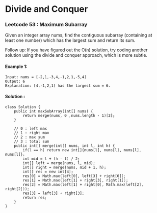 # Divide and Conquer

### Leetcode 53 : Maximum Subarray

Given an integer array nums, find the contiguous subarray (containing at least one number) which has the largest sum and return its sum.

Follow up: If you have figured out the O(n) solution, try coding another solution using the divide and conquer approach, which is more subtle.

 

#### Example 1:
```
Input: nums = [-2,1,-3,4,-1,2,1,-5,4]
Output: 6
Explanation: [4,-1,2,1] has the largest sum = 6.
```

#### Solution :
```
class Solution {
    public int maxSubArray(int[] nums) {
        return merge(nums, 0 ,nums.length - 1)[2];
    }
    
    // 0 : left max
    // 1 : right max
    // 2 : max sum
    // 3 : total sum
    public int[] merge(int[] nums, int l, int h) {
        if(l == h) return new int[]{nums[l], nums[l], nums[l], nums[l]};
        int mid = l + (h - l) / 2;
        int[] left = merge(nums, l, mid);
        int[] right = merge(nums, mid + 1, h);
        int[] res = new int[4];
        res[0] = Math.max(left[0], left[3] + right[0]);
        res[1] = Math.max(left[1] + right[3], right[1]);
        res[2] = Math.max(left[1] + right[0], Math.max(left[2], right[2]));
        res[3] = left[3] + right[3];
        return res;
    }
}
```
